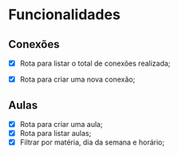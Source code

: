 # Funcionalidades

## Conexões

- [x] Rota para listar o total de conexões realizada;
- [x] Rota para criar uma nova conexão;


## Aulas

- [x] Rota para criar uma aula;
- [x] Rota para listar aulas;
- [x] Filtrar por matéria, dia da semana e horário;
